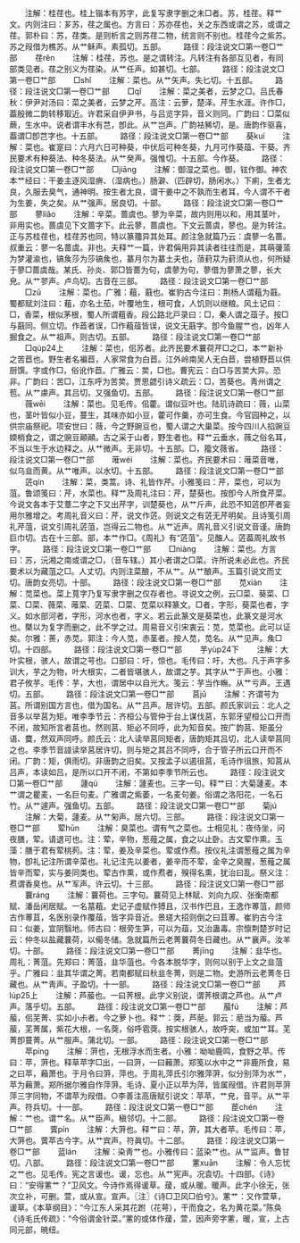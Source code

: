 <!-- { "loadSidebar": true } -->
　　注解：桂荏也。桂上锴本有苏字，此复写隶字删之未□者。苏，桂荏。释艹文。内则注曰：芗苏，荏之属也。方言曰：苏亦荏也，关之东西或谓之苏，或谓之荏。郭朴曰：苏，荏类。是则析言之则苏荏二物，统言则不别也。桂荏今之紫苏。苏之叚借为樵苏。从艹稣声。素孤切。五部。
　　路径：段注说文□第一卷□艹部
　　荏rěn
　　注解：桂荏，苏也。是之谓转注。凡转注有各部互见者，有同部类见者。荏之别义为荏染。从艹任声。如甚切。七部。
　　路径：段注说文□第一卷□艹部
　　□shǐ
　　注解：菜也。从艹矢声。失匕切。十五部。
　　路径：段注说文□第一卷□艹部
　　□qǐ
　　注解：菜之美者，云梦之□。吕氏春秋：伊尹对汤曰：菜之美者，云梦之芹。高注：云萝，楚泽。芹生水涯。许作□，葢殷微二韵转移冣近。许君采自伊尹书，与吕览字异，音义则同。广韵曰：□菜似蕨，生水中。说者谓丰水有芑，卽此。从艹岂声。广韵袪豨切，是。唐韵作驱喜，葢谓□卽芑字也。十五部。
　　路径：段注说文□第一卷□艹部
　　葵kuí
　　注解：菜也。崔寔曰：六月六日可种葵，中伏后可种冬葵，九月可作葵葅、干葵。齐民要术有种葵法、种冬葵法。从艹癸声。强惟切。十五部。今作葵。
　　路径：段注说文□第一卷□艹部
　　□jiāng
　　注解：御湿之菜也。御，铉作御。神农本艹经曰：干姜主逐风湿痹、（湿病也。）肠澼、（匹辟切，肠闲水。）下痢，生者尢良，久服去臭气，通神明。按生者尢良，谓干姜中之不孰而生者耳，今人谓不干者为生姜，失之矣。从艹强声。居良切。十部。
　　路径：段注说文□第一卷□艹部
　　蓼liǎo
　　注解：辛菜。蔷虞也。蓼为辛菜，故内则用以和，用其茎叶，非用实也。蔷虞见下文蔷字下。此云蓼，蔷虞也。下文云蔷虞，蓼也。是为转注。正与苏桂荏也，桂荏苏也同，特以篆籒异其处耳。颜注急就篇乃云：虞蓼一名蔷。叔重云：蓼一名蔷虞。非也。夫释艹一篇，许君偁用异其读者往往而是，其萌虇蕍为梦灌渝也，镐矦莎为莎镐矦也，藄月尔为藄土夫也，蕦葑苁为葑须从也，何所疑于蓼□蔷虞哉。某氏、孙炎、郭□皆蔷为句，虞蓼为句，蓼借为蓼萧之蓼，长大皃。从艹翏声。卢鸟切。古音在三部。
　　路径：段注说文□第一卷□艹部
　　□zǔ
　　注解：菜也。广雅：蒩，蕺也。崔豹古今注曰：荆杨人谓蒩为蕺。蜀都赋刘注曰：蒩，亦名土茄，叶覆地生，根可食，人饥则以继粮。风土记曰：□，香菜，根似茅根，蜀人所谓蒩香。段公路北戸录曰：□，秦人谓之葅子。按□与蕺同。侧立切。作蕋者误，□作蒩葅皆误，说文无蕺字。卽今鱼腥艹也，凶年人掘食之。从艹祖声。则古切。五部。
　　路径：段注说文□第一卷□艹部
　　□qúp24上
　　注解：菜也，佀苏者。此齐民要术蘘荷芹□之□，本艹新补之苦苣也。野生者名褊苣，人家常食为白苣。江外岭南吴人无白苣，尝植野苣以供厨馔。字或作□，俗讹作苣。广雅云：荬，□也。曹宪云：白□与苦荬大异。恐非。广韵曰：苦□，江东呼为苦荬。贾思勰引诗义疏云：□，苦葵也。靑州谓之苞。从艹豦声。其吕切。又强鱼切。五部。
　　路径：段注说文□第一卷□艹部
　　薇wēi
　　注解：菜也。见毛传。佀藿。谓似豆叶也。陆玑诗疏曰：薇，山菜也，茎叶皆似小豆，蔓生，其味亦如小豆，藿可作羹，亦可生食。今官园种之，以供宗庙祭祀。项安世曰：薇，今之野豌豆也，蜀人谓之大巢菜。按今四川人掐豌豆媆梢食之，谓之豌豆顚顚。古之采于山者，野生者也。释艹云垂水，薇之俗名耳，不当以生于水边释之。从艹微声。无非切。十五部。□，籀文薇省。
　　路径：段注说文□第一卷□艹部
　　蓶wéi
　　注解：菜也。齐民要术曰：蓶菜音唯，似乌韭而黄。从艹唯声。以水切。十五部。
　　路径：段注说文□第一卷□艹部
　　菦qín
　　注解：菜，类蒿。诗、礼皆作芹。小雅笺曰：芹，菜也，可以为菹。鲁颂笺曰：芹，水菜也。释艹及周礼注曰：芹，楚葵也。按卽今人所食芹菜。今说文各本于艾蔁二字之下又出芹字，训楚葵也，从艹斤声，此恐不知菦卽芹者妄用尔雅增之。考周礼音义曰：芹，说文作菦。则说文之有菦无芹明矣。且诗笺引周礼芹菹，说文引周礼菦菹，岂得云二物也。从艹近声。周礼音义引说文音谨。唐韵巨巾切。古在十三部。部，本艹作□。《周礼》有“菦菹”。见醢人。菦葢周礼故书字。
　　路径：段注说文□第一卷□艹部
　　□niàng
　　注解：菜也。方言曰：苏，沅湘之南或谓之□，（音车辖。）其小者谓之□菜。许所说未必此也。齐民要术以为藏菹之□。人丈切。内则注菜酿，不从艹。从艹酿声。玉篇引说文而丈切。唐韵女亮切。十部。
　　路径：段注说文□第一卷□艹部
　　苋xiàn
　　注解：苋菜也。菜上萈字乃复写隶字删之仅存者也。寻说文之例，云□菜、葵菜、□菜、□菜、薇菜、蓶菜、菦菜、□菜、苋菜以释篆文。□者，字形，葵菜也者，字义。如水部河者，字形，河水也者，字义。若云此篆文是葵菜也，此篆文是河水也。槩以为复字而删之，此不学之过。周易音义引宋衷云：苋，苋菜也。此可以证矣。尔雅：蒉，赤苋。郭注：今人苋，赤茎者。按人苋，苋名。从艹见声。矦□切。十四部。
　　路径：段注说文□第一卷□艹部
　　芋yùp24下
　　注解：大叶实根，骇人，故谓之芌也。口部曰：吁，惊也。毛传曰：吁，大也。凡于声字多训大，芋之为物，叶大根实，二者皆堪骇人，故谓之芋。其字从艹于声也。小雅：君子攸芋。毛传：芋，大也，谓居中以自光大。笺云：芋当作幠。从艹亏声。王遇切。五部。
　　路径：段注说文□第一卷□艹部
　　莒jǔ
　　注解：齐谓芌为莒。所谓别国方言也，借为国名。从艹吕声。居许切。五部。颜氏家训云：北人之音多以举莒为矩。唯李季节云：齐桓公与管仲于台上谋伐莒，东郭牙望桓公口开而不闭，故知所言者莒也。然则莒、矩必不同呼，此为知音矣。按广韵莒、矩虽分语、麌，然双声同呼。颜氏云：北人读举莒同矩者，唐韵矩其吕切，北人读举莒同之也。李季节音諩读举莒居许切，则与矩之其吕不同呼，合于管子所云口开而不闭。广韵：矩，俱雨切。非唐韵之旧矣。又按孟子以遏徂莒，毛诗作徂旅，知莒从吕声，本读如吕，是所以口开不闭，不第如李季节所云也。
　　路径：段注说文□第一卷□艹部
　　蘧qú
　　注解：蘧麦也。三字一句。释艹曰：大菊蘧麦。本艹谓之瞿麦，一名巨句麦。广雅谓之紫萎，一名麦句姜。俗谓之洛阳花，一名石竹。从艹遽声。强鱼切。五部。
　　路径：段注说文□第一卷□艹部
　　菊jú
　　注解：大菊，蘧麦。从艹匊声。居六切。三部。
　　路径：段注说文□第一卷□艹部
　　荤hūn
　　注解：臭菜也。谓有气之菜也。士相见礼：夜侍坐，问夜膳，荤。请退可也。注：荤，辛物，葱薤之属，食之以止卧。古文荤作熏。玉藻：膳于君有荤桃茢。注：荤，姜及辛菜也。荤或作焄。按仪礼注谓葱薤之属为辛物，卽礼记注所谓辛菜也。礼记注先以姜者，姜辛而不荤，金辛之臭腥，葱薤之属皆辛而荤，实与姜同类也。荤古作熏，或作焄者，殠得名熏，犹治曰乱。祭义注：焄谓香臭也。从艹军声。许云切。十三部。
　　路径：段注说文□第一卷□艹部
　　蘘ráng
　　注解：蘘荷也。三字句。蘘荷见上林赋、刘向九叹、张衡南都赋、潘岳闲居赋。一名葍蒩。史记子虚赋作猼且，汉书作巴且，王逸作蒪菹，颜师古作蒪苴，名医别录作覆葅，皆字异音近。景瑳大招则倒之曰苴蒪。崔豹古今注曰：似姜，宜阴翳地。师古曰：根旁生笋，可以为葅，又治蛊毒。宗懔荆楚岁时记云：仲冬以盐藏蘘荷，以僃冬储。急就篇所云老菁蘘荷冬日藏也。从艹襄声。汝羊切。十部。
　　路径：段注说文□第一卷□艹部
　　菁jīng
　　注解：韭华也。周礼：菁菹。先郑曰：菁菹，韭华菹也。今各本脱华字，则何以别于上文之韭菹乎。广雅曰：韭其华谓之菁。若南都赋曰秋韭冬菁，则是二物。史游所云老菁冬日藏也。从艹靑声。子盈切。十一部。
　　路径：段注说文□第一卷□艹部
　　芦lúp25上
　　注解：芦菔也。一曰荠根。此字义别说，谓荠根谓之芦也。从艹卢声。落乎切。五部。
　　路径：段注说文□第一卷□艹部
　　菔fú
　　注解：芦菔，佀芜菁、实如小尗者。今之萝卜也。释艹：葖，芦萉。郭云：萉当为菔。芦菔，芜菁属，紫花大根，一名葖，俗呼雹葖。按实根骇人，故呼突，或加艹耳。芜菁卽蔓菁。从艹服声。蒲北切。一部。
　　路径：段注说文□第一卷□艹部
　　苹píng
　　注解：蓱也，无根浮水而生者。小雅：呦呦鹿鸣，食野之苹。传曰：苹，蓱也。释草苹字□出，一曰蓱，一曰藾萧。郑笺以水中之艹非鹿所食，易之曰苹，藾萧也。于月令曰蓱，萍也。于周礼萍氏引尔雅萍蓱，似分别萍为水艹，苹为藾萧。郑所据尔雅自作萍蓱。毛诗、夏小正以苹为萍，皆属叚借。许君则苹蓱萍三字同物，不谓苹为叚借。○李善注高唐赋引说文：苹苹，艹皃，音平。从艹平声。符兵切。十一部。
　　路径：段注说文□第一卷□艹部
　　茞chén
　　注解：艹也。谓艹名。从艹臣声。稹邻切。十二部。
　　路径：段注说文□第一卷□艹部
　　薲pín
　　注解：大蓱也。释艹曰：苹，蓱，其大者苹。毛传曰：苹，大蓱也。薲苹古今字。从艹宾声。符眞切。十二部。
　　路径：段注说文□第一卷□艹部
　　蓝lán
　　注解：染靑艹也。小雅传曰：蓝染艹也。从艹监声。鲁甘切。八部。
　　路径：段注说文□第一卷□艹部
　　藼xuān
　　注解：令人忘忧之艹也。见毛传。宪之言谖也。谖，忘也。从艹宪声。况袁切。十四部。《诗》曰：“安得藼艹？”卫风文。今诗作焉得谖草。蕿，或从暖。暖声。此字小徐无，张次立补，可删。萱，或从宣。宣声。〖注〗《诗□卫风□伯兮》。藼艹：又作萱草，谖草。《本草纲目》：“今江东人采其花跗（花萼），干而食之，名为黄花菜。”陈奂《诗毛氏传疏》：“今俗谓金针菜。”藼的或体作蕿，萱，因声旁字藼，暖，宣，上古同元部，暁纽。
